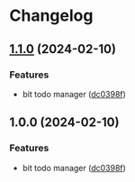 # Changelog

## [1.1.0](https://github.com/Eventiva/Eventiva/compare/workflows/bit/todo-v1.0.0...workflows/bit/todo-v1.1.0) (2024-02-10)

### Features

- bit todo manager ([dc0398f](https://github.com/Eventiva/Eventiva/commit/dc0398f50f213cc39e5ac048a939b3ff7d58e5e1))

## 1.0.0 (2024-02-10)

### Features

- bit todo manager ([dc0398f](https://github.com/Eventiva/Eventiva/commit/dc0398f50f213cc39e5ac048a939b3ff7d58e5e1))
